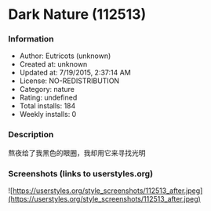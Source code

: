 # Dark Nature (112513)

### Information
- Author: Eutricots (unknown)
- Created at: unknown
- Updated at: 7/19/2015, 2:37:14 AM
- License: NO-REDISTRIBUTION
- Category: nature
- Rating: undefined
- Total installs: 184
- Weekly installs: 0


### Description
熬夜给了我黑色的眼圈，我却用它来寻找光明


### Screenshots (links to userstyles.org)
![https://userstyles.org/style_screenshots/112513_after.jpeg](https://userstyles.org/style_screenshots/112513_after.jpeg)


